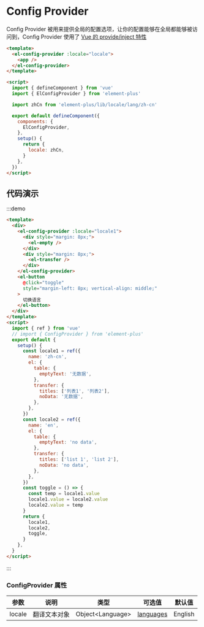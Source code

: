 # Config Provider

Config Provider 被用来提供全局的配置选项，让你的配置能够在全局都能够被访问到，Config Provider 使用了 [Vue 的 provide/inject 特性](https://v3.vuejs.org/guide/composition-api-provide-inject.html#reactivity)

```html
<template>
  <el-config-provider :locale="locale">
    <app />
  </el-config-provider>
</template>

<script>
  import { defineComponent } from 'vue'
  import { ElConfigProvider } from 'element-plus'

  import zhCn from 'element-plus/lib/locale/lang/zh-cn'

  export default defineComponent({
    components: {
      ElConfigProvider,
    },
    setup() {
      return {
        locale: zhCn,
      }
    },
  })
</script>
```

## 代码演示

:::demo

```html
<template>
  <div>
    <el-config-provider :locale="locale1">
      <div style="margin: 8px;">
        <el-empty />
      </div>
      <div style="margin: 8px;">
        <el-transfer />
      </div>
    </el-config-provider>
    <el-button
      @click="toggle"
      style="margin-left: 8px; vertical-align: middle;"
    >
      切换语言
    </el-button>
  </div>
</template>
<script>
  import { ref } from 'vue'
  // import { ConfigProvider } from 'element-plus'
  export default {
    setup() {
      const locale1 = ref({
        name: 'zh-cn',
        el: {
          table: {
            emptyText: '无数据',
          },
          transfer: {
            titles: ['列表1', '列表2'],
            noData: '无数据',
          },
        },
      })
      const locale2 = ref({
        name: 'en',
        el: {
          table: {
            emptyText: 'no data',
          },
          transfer: {
            titles: ['list 1', 'list 2'],
            noData: 'no data',
          },
        },
      })
      const toggle = () => {
        const temp = locale1.value
        locale1.value = locale2.value
        locale2.value = temp
      }
      return {
        locale1,
        locale2,
        toggle,
      }
    },
  }
</script>
```

:::

### ConfigProvider 属性

| 参数   | 说明         | 类型               | 可选值                                                                                  | 默认值  |
| ------ | ------------ | ------------------ | --------------------------------------------------------------------------------------- | ------- |
| locale | 翻译文本对象 | Object\<Language\> | [languages](https://github.com/element-plus/element-plus/tree/dev/packages/locale/lang) | English |
